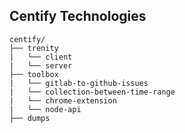 ## Centify Technologies

```
centify/
├── trenity
|   └── client
|   └── server
├── toolbox
|   └── gitlab-to-github-issues
|   └── collection-between-time-range
|   └── chrome-extension
|   └── node-api
├── dumps
```
